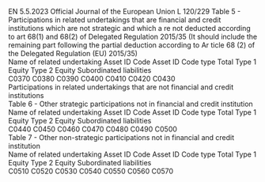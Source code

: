 EN  5.5.2023 Official Journal of the European Union L 120/229
 Table 5 - Participations in related undertakings that are financial and credit institutions which are not strategic and which a re not deducted according to art 68(1) 
and 68(2) of Delegated Regulation 2015/35 (It should include the remaining part following the partial deduction according to Ar ticle 68 (2) of the Delegated 
Regulation (EU) 2015/35)  
Name of related undertaking  Asset ID Code  Asset ID Code type  Total  Type 1 Equity  Type 2 Equity  Subordinated 
liabilities  
C0370  C0380  C0390  C0400  C0410  C0420  C0430  
Participations in related undertakings that are not financial and credit institutions  
Table 6 - Other strategic participations not in financial and credit institution  
Name of related undertaking  Asset ID Code  Asset ID Code type  Total  Type 1 Equity  Type 2 Equity  Subordinated 
liabilities  
C0440  C0450  C0460  C0470  C0480  C0490  C0500  
Table 7 - Other non-strategic participations not in financial and credit institution  
Name of related undertaking  Asset ID Code  Asset ID Code type  Total  Type 1 Equity  Type 2 Equity  Subordinated 
liabilities  
C0510  C0520  C0530  C0540  C0550  C0560  C0570